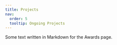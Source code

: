 ```yaml
---
title: Projects
nav:
  order: 5
  tooltip: Ongoing Projects
---
```


Some text written in Markdown for the Awards page.
